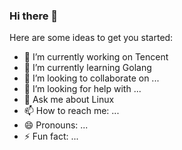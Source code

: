 ### Hi there 👋


Here are some ideas to get you started:

- 🔭 I’m currently working on Tencent
- 🌱 I’m currently learning Golang
- 👯 I’m looking to collaborate on ...
- 🤔 I’m looking for help with ...
- 💬 Ask me about Linux
- 📫 How to reach me: ...
- 😄 Pronouns: ...
- ⚡ Fun fact: ...

